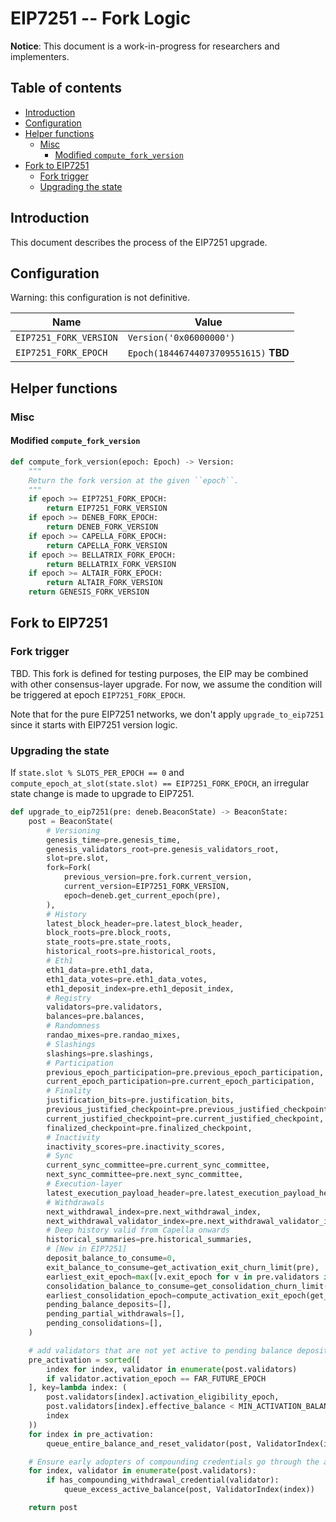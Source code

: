 # EIP7251 -- Fork Logic

**Notice**: This document is a work-in-progress for researchers and implementers.

## Table of contents

<!-- START doctoc generated TOC please keep comment here to allow auto update -->
<!-- DON'T EDIT THIS SECTION, INSTEAD RE-RUN doctoc TO UPDATE -->

- [Introduction](#introduction)
- [Configuration](#configuration)
- [Helper functions](#helper-functions)
  - [Misc](#misc)
    - [Modified `compute_fork_version`](#modified-compute_fork_version)
- [Fork to EIP7251](#fork-to-eip7251)
  - [Fork trigger](#fork-trigger)
  - [Upgrading the state](#upgrading-the-state)

<!-- END doctoc generated TOC please keep comment here to allow auto update -->

## Introduction

This document describes the process of the EIP7251 upgrade.

## Configuration

Warning: this configuration is not definitive.

| Name | Value |
| - | - |
| `EIP7251_FORK_VERSION` | `Version('0x06000000')` |
| `EIP7251_FORK_EPOCH` | `Epoch(18446744073709551615)` **TBD** |

## Helper functions

### Misc

#### Modified `compute_fork_version`

```python
def compute_fork_version(epoch: Epoch) -> Version:
    """
    Return the fork version at the given ``epoch``.
    """
    if epoch >= EIP7251_FORK_EPOCH:
        return EIP7251_FORK_VERSION
    if epoch >= DENEB_FORK_EPOCH:
        return DENEB_FORK_VERSION
    if epoch >= CAPELLA_FORK_EPOCH:
        return CAPELLA_FORK_VERSION
    if epoch >= BELLATRIX_FORK_EPOCH:
        return BELLATRIX_FORK_VERSION
    if epoch >= ALTAIR_FORK_EPOCH:
        return ALTAIR_FORK_VERSION
    return GENESIS_FORK_VERSION
```

## Fork to EIP7251

### Fork trigger

TBD. This fork is defined for testing purposes, the EIP may be combined with other consensus-layer upgrade.
For now, we assume the condition will be triggered at epoch `EIP7251_FORK_EPOCH`.

Note that for the pure EIP7251 networks, we don't apply `upgrade_to_eip7251` since it starts with EIP7251 version logic.

### Upgrading the state

If `state.slot % SLOTS_PER_EPOCH == 0` and `compute_epoch_at_slot(state.slot) == EIP7251_FORK_EPOCH`,
an irregular state change is made to upgrade to EIP7251.

```python
def upgrade_to_eip7251(pre: deneb.BeaconState) -> BeaconState:
    post = BeaconState(
        # Versioning
        genesis_time=pre.genesis_time,
        genesis_validators_root=pre.genesis_validators_root,
        slot=pre.slot,
        fork=Fork(
            previous_version=pre.fork.current_version,
            current_version=EIP7251_FORK_VERSION,
            epoch=deneb.get_current_epoch(pre),
        ),
        # History
        latest_block_header=pre.latest_block_header,
        block_roots=pre.block_roots,
        state_roots=pre.state_roots,
        historical_roots=pre.historical_roots,
        # Eth1
        eth1_data=pre.eth1_data,
        eth1_data_votes=pre.eth1_data_votes,
        eth1_deposit_index=pre.eth1_deposit_index,
        # Registry
        validators=pre.validators,
        balances=pre.balances,
        # Randomness
        randao_mixes=pre.randao_mixes,
        # Slashings
        slashings=pre.slashings,
        # Participation
        previous_epoch_participation=pre.previous_epoch_participation,
        current_epoch_participation=pre.current_epoch_participation,
        # Finality
        justification_bits=pre.justification_bits,
        previous_justified_checkpoint=pre.previous_justified_checkpoint,
        current_justified_checkpoint=pre.current_justified_checkpoint,
        finalized_checkpoint=pre.finalized_checkpoint,
        # Inactivity
        inactivity_scores=pre.inactivity_scores,
        # Sync
        current_sync_committee=pre.current_sync_committee,
        next_sync_committee=pre.next_sync_committee,
        # Execution-layer
        latest_execution_payload_header=pre.latest_execution_payload_header,
        # Withdrawals
        next_withdrawal_index=pre.next_withdrawal_index,
        next_withdrawal_validator_index=pre.next_withdrawal_validator_index,
        # Deep history valid from Capella onwards
        historical_summaries=pre.historical_summaries,
        # [New in EIP7251] 
        deposit_balance_to_consume=0,
        exit_balance_to_consume=get_activation_exit_churn_limit(pre),
        earliest_exit_epoch=max([v.exit_epoch for v in pre.validators if v.exit_epoch != FAR_FUTURE_EPOCH]) + 1,
        consolidation_balance_to_consume=get_consolidation_churn_limit(pre),
        earliest_consolidation_epoch=compute_activation_exit_epoch(get_current_epoch(pre)),
        pending_balance_deposits=[],
        pending_partial_withdrawals=[],
        pending_consolidations=[],
    )

    # add validators that are not yet active to pending balance deposits
    pre_activation = sorted([
        index for index, validator in enumerate(post.validators)
        if validator.activation_epoch == FAR_FUTURE_EPOCH
    ], key=lambda index: (
        post.validators[index].activation_eligibility_epoch,
        post.validators[index].effective_balance < MIN_ACTIVATION_BALANCE,
        index
    ))
    for index in pre_activation:
        queue_entire_balance_and_reset_validator(post, ValidatorIndex(index))

    # Ensure early adopters of compounding credentials go through the activation churn
    for index, validator in enumerate(post.validators):
        if has_compounding_withdrawal_credential(validator):
            queue_excess_active_balance(post, ValidatorIndex(index))

    return post
```
